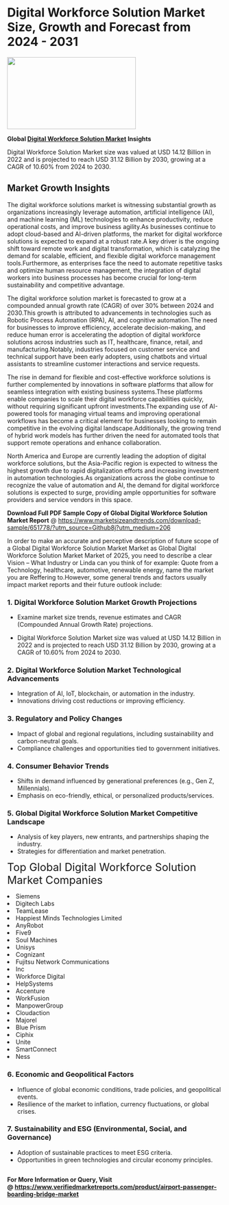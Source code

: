<H1>Digital Workforce Solution Market Size, Growth and Forecast from 2024 - 2031</H1><img class="aligncenter size-medium wp-image-584254" src="https://thirdeyenews.in/wp-content/uploads/2024/09/Global-Market-Research-300x168.jpeg" alt="" width="300" height="168" /><p><strong>Global&nbsp;<a href="https://www.marketsizeandtrends.com/download-sample/651778/?utm_source=Github8j?utm_medium=206">Digital Workforce Solution Market</a> Insights</strong></p><p>Digital Workforce Solution Market size was valued at USD 14.12 Billion in 2022 and is projected to reach USD 31.12 Billion by 2030, growing at a CAGR of 10.60% from 2024 to 2030.</p><p><h2>Market Growth Insights</h2> <p>The digital workforce solutions market is witnessing substantial growth as organizations increasingly leverage automation, artificial intelligence (AI), and machine learning (ML) technologies to enhance productivity, reduce operational costs, and improve business agility.As businesses continue to adopt cloud-based and AI-driven platforms, the market for digital workforce solutions is expected to expand at a robust rate.A key driver is the ongoing shift toward remote work and digital transformation, which is catalyzing the demand for scalable, efficient, and flexible digital workforce management tools.Furthermore, as enterprises face the need to automate repetitive tasks and optimize human resource management, the integration of digital workers into business processes has become crucial for long-term sustainability and competitive advantage.</p> <p>The digital workforce solution market is forecasted to grow at a compounded annual growth rate (CAGR) of over 30% between 2024 and 2030.This growth is attributed to advancements in technologies such as Robotic Process Automation (RPA), AI, and cognitive automation.The need for businesses to improve efficiency, accelerate decision-making, and reduce human error is accelerating the adoption of digital workforce solutions across industries such as IT, healthcare, finance, retail, and manufacturing.Notably, industries focused on customer service and technical support have been early adopters, using chatbots and virtual assistants to streamline customer interactions and service requests.</p> <p>The rise in demand for flexible and cost-effective workforce solutions is further complemented by innovations in software platforms that allow for seamless integration with existing business systems.These platforms enable companies to scale their digital workforce capabilities quickly, without requiring significant upfront investments.The expanding use of AI-powered tools for managing virtual teams and improving operational workflows has become a critical element for businesses looking to remain competitive in the evolving digital landscape.Additionally, the growing trend of hybrid work models has further driven the need for automated tools that support remote operations and enhance collaboration.</p> <p>North America and Europe are currently leading the adoption of digital workforce solutions, but the Asia-Pacific region is expected to witness the highest growth due to rapid digitalization efforts and increasing investment in automation technologies.As organizations across the globe continue to recognize the value of automation and AI, the demand for digital workforce solutions is expected to surge, providing ample opportunities for software providers and service vendors in this space.</p> <p><span class=""><strong>Download Full PDF Sample Copy of Global Digital Workforce Solution Market Report</strong> @ <a href="https://www.marketsizeandtrends.com/download-sample/651778/?utm_source=Github8j?utm_medium=206" target="_blank">https://www.marketsizeandtrends.com/download-sample/651778/?utm_source=Github8j?utm_medium=206</a></span></p><p>In order to make an accurate and perceptive description of future scope of a Global&nbsp;Digital Workforce Solution Market Market as Global&nbsp;Digital Workforce Solution Market Market of 2025, you need to describe a clear Vision &ndash; What Industry or Linda can you think of for example: Quote from a Technology, healthcare, automotive, renewable energy, name the market you are Reffering to.However, some general trends and factors usually impact market reports and their future outlook include:</p><h3>1.&nbsp;<strong>Digital Workforce Solution Market Growth Projections</strong></h3><ul><li>Examine market size trends, revenue estimates and CAGR (Compounded Annual Growth Rate) projections.</li><li><p>Digital Workforce Solution Market size was valued at USD 14.12 Billion in 2022 and is projected to reach USD 31.12 Billion by 2030, growing at a CAGR of 10.60% from 2024 to 2030.</p></li></ul><h3>2.&nbsp;<strong>Digital Workforce Solution Market Technological Advancements</strong></h3><ul><li>Integration of AI, IoT, blockchain, or automation in the industry.</li><li>Innovations driving cost reductions or improving efficiency.</li></ul><h3>3.&nbsp;<strong>Regulatory and Policy Changes</strong></h3><ul><li>Impact of global and regional regulations, including sustainability and carbon-neutral goals.</li><li>Compliance challenges and opportunities tied to government initiatives.</li></ul><h3>4.&nbsp;<strong>Consumer Behavior Trends</strong></h3><ul><li>Shifts in demand influenced by generational preferences (e.g., Gen Z, Millennials).</li><li>Emphasis on eco-friendly, ethical, or personalized products/services.</li></ul><h3>5.&nbsp;<strong>Global Digital Workforce Solution Market Competitive Landscape</strong></h3><ul><li>Analysis of key players, new entrants, and partnerships shaping the industry.</li><li>Strategies for differentiation and market penetration.</li></ul><p data-pm-slice="1 1 []"><span style="color: inherit; font-family: inherit; font-size: 25px;">Top Global Digital Workforce Solution Market Companies</span></p><div class="" data-test-id=""><p><li>Siemens</li><li> Digitech Labs</li><li> TeamLease</li><li> Happiest Minds Technologies Limited</li><li> AnyRobot</li><li> Five9</li><li> Soul Machines</li><li> Unisys</li><li> Cognizant</li><li> Fujitsu Network Communications</li><li> Inc</li><li> Workforce Digital</li><li> HelpSystems</li><li> Accenture</li><li> WorkFusion</li><li> ManpowerGroup</li><li> Cloudaction</li><li> Majorel</li><li> Blue Prism</li><li> Ciphix</li><li> Unite</li><li> SmartConnect</li><li> Ness</li></p></div><h3>6.&nbsp;<strong>Economic and Geopolitical Factors</strong></h3><ul><li>Influence of global economic conditions, trade policies, and geopolitical events.</li><li>Resilience of the market to inflation, currency fluctuations, or global crises.</li></ul><h3>7.&nbsp;<strong>Sustainability and ESG (Environmental, Social, and Governance)</strong></h3><ul><li>Adoption of sustainable practices to meet ESG criteria.</li><li>Opportunities in green technologies and circular economy principles.</li></ul><h2><strong style="font-size: 14px;">For More Information or Query, Visit @&nbsp;</strong><a style="background-color: #ffffff; font-size: 14px;" href="https://www.marketsizeandtrends.com/report/digital-workforce-solution-market/" target="_blank">https://www.verifiedmarketreports.com/product/airport-passenger-boarding-bridge-market</a></h2>